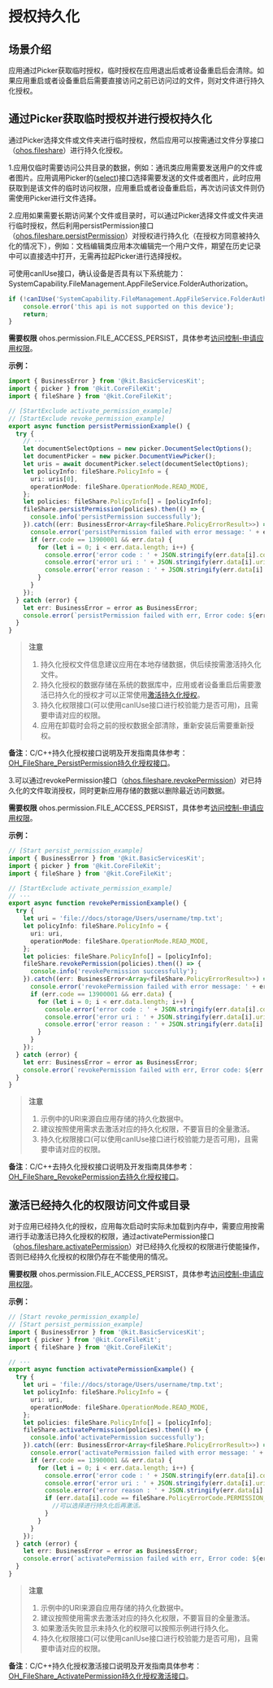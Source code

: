 # 授权持久化
<!--Kit: Core File Kit-->
<!--Subsystem: FileManagement-->
<!--Owner: @lvzhenjie; @hongjin-li_admin-->
<!--Designer: @chenxi0605; @JerryH1011-->
<!--Tester: @leiyuqian-->
<!--Adviser: @foryourself-->

## 场景介绍

应用通过Picker获取临时授权，临时授权在应用退出后或者设备重启后会清除。如果应用重启或者设备重启后需要直接访问之前已访问过的文件，则对文件进行持久化授权。

## 通过Picker获取临时授权并进行授权持久化

通过Picker选择文件或文件夹进行临时授权，然后应用可以按需通过文件分享接口（[ohos.fileshare](../reference/apis-core-file-kit/js-apis-fileShare.md)）进行持久化授权。

1.应用仅临时需要访问公共目录的数据，例如：通讯类应用需要发送用户的文件或者图片。应用调用Picker的([select](../reference/apis-core-file-kit/js-apis-file-picker.md#select-3))接口选择需要发送的文件或者图片，此时应用获取到是该文件的临时访问权限，应用重启或者设备重启后，再次访问该文件则仍需使用Picker进行文件选择。

2.应用如果需要长期访问某个文件或目录时，可以通过Picker选择文件或文件夹进行临时授权，然后利用persistPermission接口（[ohos.fileshare.persistPermission](../reference/apis-core-file-kit/js-apis-fileShare.md#filesharepersistpermission11)）对授权进行持久化（在授权方同意被持久化的情况下），例如：文档编辑类应用本次编辑完一个用户文件，期望在历史记录中可以直接选中打开，无需再拉起Picker进行选择授权。

可使用canIUse接口，确认设备是否具有以下系统能力：SystemCapability.FileManagement.AppFileService.FolderAuthorization。

```ts
if (!canIUse('SystemCapability.FileManagement.AppFileService.FolderAuthorization')) {
    console.error('this api is not supported on this device');
    return;
}
```

**需要权限**
ohos.permission.FILE_ACCESS_PERSIST，具体参考[访问控制-申请应用权限](../security/AccessToken/determine-application-mode.md)。

**示例：**

<!-- @[persist_permission_example](https://gitcode.com/openharmony/applications_app_samples/blob/master/code/DocsSample/CoreFile/PersistPermission/entry/src/main/ets/persistpermission/PersistPermission.ets) -->

``` TypeScript
import { BusinessError } from '@kit.BasicServicesKit';
import { picker } from '@kit.CoreFileKit';
import { fileShare } from '@kit.CoreFileKit';

// [StartExclude activate_permission_example]
// [StartExclude revoke_permission_example]
export async function persistPermissionExample() {
  try {
	// ···
    let documentSelectOptions = new picker.DocumentSelectOptions();
    let documentPicker = new picker.DocumentViewPicker();
    let uris = await documentPicker.select(documentSelectOptions);
    let policyInfo: fileShare.PolicyInfo = {
      uri: uris[0],
      operationMode: fileShare.OperationMode.READ_MODE,
    };
    let policies: fileShare.PolicyInfo[] = [policyInfo];
    fileShare.persistPermission(policies).then(() => {
      console.info('persistPermission successfully');
    }).catch((err: BusinessError<Array<fileShare.PolicyErrorResult>>) => {
      console.error('persistPermission failed with error message: ' + err.message + ', error code: ' + err.code);
      if (err.code == 13900001 && err.data) {
        for (let i = 0; i < err.data.length; i++) {
          console.error('error code : ' + JSON.stringify(err.data[i].code));
          console.error('error uri : ' + JSON.stringify(err.data[i].uri));
          console.error('error reason : ' + JSON.stringify(err.data[i].message));
        }
      }
    });
  } catch (error) {
    let err: BusinessError = error as BusinessError;
    console.error(`persistPermission failed with err, Error code: ${err.code}, message: ${err.message}`);
  }
}
```


> **注意**
>
> 1. 持久化授权文件信息建议应用在本地存储数据，供后续按需激活持久化文件。
> 2. 持久化授权的数据存储在系统的数据库中，应用或者设备重启后需要激活已持久化的授权才可以正常使用[激活持久化授权](#激活已经持久化的权限访问文件或目录)。
> 3. 持久化权限接口(可以使用canIUse接口进行校验能力是否可用)，且需要申请对应的权限。
> 4. 应用在卸载时会将之前的授权数据全部清除，重新安装后需要重新授权。

**备注**：C/C++持久化授权接口说明及开发指南具体参考：[OH_FileShare_PersistPermission持久化授权接口](native-fileshare-guidelines.md)。

3.可以通过revokePermission接口（[ohos.fileshare.revokePermission](../reference/apis-core-file-kit/js-apis-fileShare.md#filesharerevokepermission11)）对已持久化的文件取消授权，同时更新应用存储的数据以删除最近访问数据。

**需要权限**
ohos.permission.FILE_ACCESS_PERSIST，具体参考[访问控制-申请应用权限](../security/AccessToken/determine-application-mode.md)。

**示例：**

<!-- @[revoke_permission_example](https://gitcode.com/openharmony/applications_app_samples/blob/master/code/DocsSample/CoreFile/PersistPermission/entry/src/main/ets/persistpermission/PersistPermission.ets) -->

``` TypeScript
// [Start persist_permission_example]
import { BusinessError } from '@kit.BasicServicesKit';
import { picker } from '@kit.CoreFileKit';
import { fileShare } from '@kit.CoreFileKit';

// [StartExclude activate_permission_example]
// ···
export async function revokePermissionExample() {
  try {
    let uri = 'file://docs/storage/Users/username/tmp.txt';
    let policyInfo: fileShare.PolicyInfo = {
      uri: uri,
      operationMode: fileShare.OperationMode.READ_MODE,
    };
    let policies: fileShare.PolicyInfo[] = [policyInfo];
    fileShare.revokePermission(policies).then(() => {
      console.info('revokePermission successfully');
    }).catch((err: BusinessError<Array<fileShare.PolicyErrorResult>>) => {
      console.error('revokePermission failed with error message: ' + err.message + ', error code: ' + err.code);
      if (err.code == 13900001 && err.data) {
        for (let i = 0; i < err.data.length; i++) {
          console.error('error code : ' + JSON.stringify(err.data[i].code));
          console.error('error uri : ' + JSON.stringify(err.data[i].uri));
          console.error('error reason : ' + JSON.stringify(err.data[i].message));
        }
      }
    });
  } catch (error) {
    let err: BusinessError = error as BusinessError;
    console.error(`revokePermission failed with err, Error code: ${err.code}, message: ${err.message}`);
  }
}
```


> **注意**
>
> 1. 示例中的URI来源自应用存储的持久化数据中。
> 2. 建议按照使用需求去激活对应的持久化权限，不要盲目的全量激活。
> 3. 持久化权限接口(可以使用canIUse接口进行校验能力是否可用)，且需要申请对应的权限。

**备注**：C/C++去持久化授权接口说明及开发指南具体参考：[OH_FileShare_RevokePermission去持久化授权接口](native-fileshare-guidelines.md)。

## 激活已经持久化的权限访问文件或目录

对于应用已经持久化的授权，应用每次启动时实际未加载到内存中，需要应用按需进行手动激活已持久化授权的权限，通过activatePermission接口（[ohos.fileshare.activatePermission](../reference/apis-core-file-kit/js-apis-fileShare.md#fileshareactivatepermission11)）对已经持久化授权的权限进行使能操作，否则已经持久化授权的权限仍存在不能使用的情况。

**需要权限**
ohos.permission.FILE_ACCESS_PERSIST，具体参考[访问控制-申请应用权限](../security/AccessToken/determine-application-mode.md)。

**示例：**

<!-- @[activate_permission_example](https://gitcode.com/openharmony/applications_app_samples/blob/master/code/DocsSample/CoreFile/PersistPermission/entry/src/main/ets/persistpermission/PersistPermission.ets) -->

``` TypeScript
// [Start revoke_permission_example]
// [Start persist_permission_example]
import { BusinessError } from '@kit.BasicServicesKit';
import { picker } from '@kit.CoreFileKit';
import { fileShare } from '@kit.CoreFileKit';

// ···
export async function activatePermissionExample() {
  try {
    let uri = 'file://docs/storage/Users/username/tmp.txt';
    let policyInfo: fileShare.PolicyInfo = {
      uri: uri,
      operationMode: fileShare.OperationMode.READ_MODE,
    };
    let policies: fileShare.PolicyInfo[] = [policyInfo];
    fileShare.activatePermission(policies).then(() => {
      console.info('activatePermission successfully');
    }).catch((err: BusinessError<Array<fileShare.PolicyErrorResult>>) => {
      console.error('activatePermission failed with error message: ' + err.message + ', error code: ' + err.code);
      if (err.code == 13900001 && err.data) {
        for (let i = 0; i < err.data.length; i++) {
          console.error('error code : ' + JSON.stringify(err.data[i].code));
          console.error('error uri : ' + JSON.stringify(err.data[i].uri));
          console.error('error reason : ' + JSON.stringify(err.data[i].message));
          if (err.data[i].code == fileShare.PolicyErrorCode.PERMISSION_NOT_PERSISTED) {
            //可以选择进行持久化后再激活。
          }
        }
      }
    });
  } catch (error) {
    let err: BusinessError = error as BusinessError;
    console.error(`activatePermission failed with err, Error code: ${err.code}, message: ${err.message}`);
  }
}
```


> **注意**
>
> 1. 示例中的URI来源自应用存储的持久化数据中。
> 2. 建议按照使用需求去激活对应的持久化权限，不要盲目的全量激活。
> 3. 如果激活失败显示未持久化的权限可以按照示例进行持久化。
> 4. 持久化权限接口(可以使用canIUse接口进行校验能力是否可用)，且需要申请对应的权限。

**备注**：C/C++持久化授权激活接口说明及开发指南具体参考：[OH_FileShare_ActivatePermission持久化授权激活接口](native-fileshare-guidelines.md)。